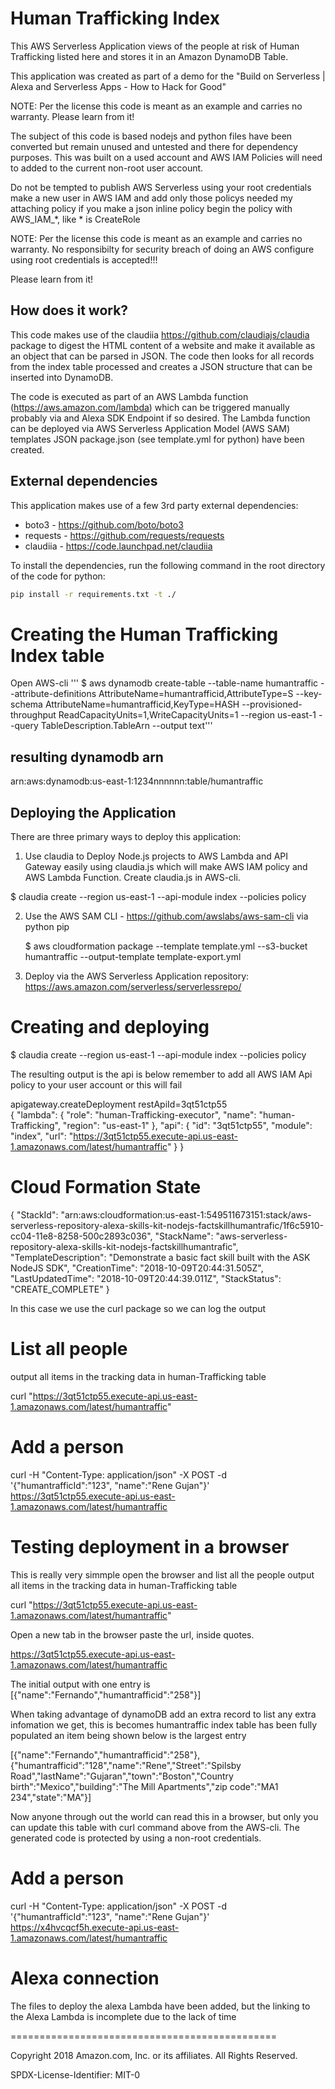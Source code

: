 Human Trafficking Index
==============================================

This AWS Serverless Application views of the people at risk of Human Trafficking  listed here and stores it in an Amazon DynamoDB Table.

This application was created as part of a demo for the "Build on Serverless | Alexa and Serverless Apps - How to Hack for Good" 

NOTE: Per the license this code is meant as an example and carries no warranty. Please learn from it!

The subject of this code is based nodejs and python files have been converted but remain unused and untested and there for dependency purposes. This was built on a used account and AWS IAM Policies will need to added to the current non-root user account.

Do not be tempted to publish AWS Serverless using your root credentials make a new user in AWS IAM and add only those policys needed my attaching policy if you make a json inline policy begin the policy with AWS_IAM_*, like * is CreateRole


NOTE: Per the license this code is meant as an example and carries no warranty.
No responsibilty for security breach of doing an AWS configure using root credentials is accepted!!!

Please learn from it!



How does it work?
-----------
This code makes use of the claudiia https://github.com/claudiajs/claudia package to digest the HTML content of a website and make it available as an object that can be parsed in JSON. The code then looks for all records from the index table processed and creates a JSON structure that can be inserted into DynamoDB.

The code is executed as part of an AWS Lambda function (https://aws.amazon.com/lambda) which can be triggered manually probably via and Alexa SDK Endpoint if so desired. The Lambda function can be deployed via AWS Serverless Application Model (AWS SAM) templates JSON package.json (see template.yml for python) have been created.



External dependencies
-----------
This application makes use of a few 3rd party external dependencies:
* boto3 - https://github.com/boto/boto3
* requests - https://github.com/requests/requests
* claudiia - https://code.launchpad.net/claudiia

To install the dependencies, run the following command in the root directory of the code for python:
```bash
pip install -r requirements.txt -t ./
```
Creating the Human Trafficking Index table
==========================================

Open AWS-cli 
''' $ aws dynamodb create-table --table-name humantraffic   --attribute-definitions AttributeName=humantrafficid,AttributeType=S   --key-schema AttributeName=humantrafficid,KeyType=HASH   --provisioned-throughput ReadCapacityUnits=1,WriteCapacityUnits=1   --region us-east-1   --query TableDescription.TableArn --output text'''

resulting dynamodb arn
----------------------
arn:aws:dynamodb:us-east-1:1234nnnnnn:table/humantraffic



Deploying the Application
-------------------------
There are three primary ways to deploy this application:


1. Use claudia to Deploy Node.js projects to AWS Lambda and API Gateway easily using claudia.js which will make AWS IAM policy and AWS Lambda Function. Create claudia.js
in AWS-cli.

$ claudia create --region us-east-1 --api-module index --policies policy


2. Use the AWS SAM CLI - https://github.com/awslabs/aws-sam-cli via python pip


   $ aws cloudformation package --template template.yml --s3-bucket humantraffic --output-template template-export.yml


3. Deploy via the AWS Serverless Application repository:
   https://aws.amazon.com/serverless/serverlessrepo/


Creating and deploying
======================

$ claudia create --region us-east-1 --api-module index --policies policy

The resulting output is the api is below remember to add all AWS IAM Api policy to your user account or this will fail 

apigateway.createDeployment     restApiId=3qt51ctp55   
{
  "lambda": {
    "role": "human-Trafficking-executor",
    "name": "human-Trafficking",
    "region": "us-east-1"
  },
  "api": {
    "id": "3qt51ctp55",
    "module": "index",
    "url": "https://3qt51ctp55.execute-api.us-east-1.amazonaws.com/latest/humantraffic"
  }
}


Cloud Formation State
=====================
{
   "StackId": "arn:aws:cloudformation:us-east-1:549511673151:stack/aws-serverless-repository-alexa-skills-kit-nodejs-factskillhumantrafic/1f6c5910-cc04-11e8-8258-500c2893c036",
   "StackName": "aws-serverless-repository-alexa-skills-kit-nodejs-factskillhumantrafic",
   "TemplateDescription": "Demonstrate a basic fact skill built with the ASK NodeJS SDK",
   "CreationTime": "2018-10-09T20:44:31.505Z",
   "LastUpdatedTime": "2018-10-09T20:44:39.011Z",
   "StackStatus": "CREATE_COMPLETE"
 }

In this case we use the curl package so we can log the output

List all people
===============
output all items in the tracking data in human-Trafficking table


curl "https://3qt51ctp55.execute-api.us-east-1.amazonaws.com/latest/humantraffic"

Add a person
=============
 curl -H "Content-Type: application/json" -X POST -d '{"humantrafficId":"123", "name":"Rene Gujan"}' https://3qt51ctp55.execute-api.us-east-1.amazonaws.com/latest/humantraffic


Testing deployment in a browser
===============================

This is really very simmple open the browser and list all the people
output all items in the tracking data in human-Trafficking table

curl  "https://3qt51ctp55.execute-api.us-east-1.amazonaws.com/latest/humantraffic"

Open a new tab in the browser paste the url, inside quotes. 


https://3qt51ctp55.execute-api.us-east-1.amazonaws.com/latest/humantraffic

The initial output with one entry is 
[{"name":"Fernando","humantrafficid":"258"}]


When taking advantage of dynamoDB add an extra record to list any extra infomation we get, this is becomes humantraffic index table has been fully populated an item being shown below is the largest entry


[{"name":"Fernando","humantrafficid":"258"},{"humantrafficid":"128","name":"Rene","Street":"Spilsby Road","lastName":"Gujaran","town":"Boston","Country birth":"Mexico","building":"The Mill Apartments","zip code":"MA1 234","state":"MA"}]


Now anyone through out the world can read this in a browser, but only you can update this table with curl command above from the AWS-cli. The generated code is protected by using a non-root credentials.

Add a person
=============
 curl -H "Content-Type: application/json" -X POST -d '{"humantrafficId":"123", "name":"Rene Gujan"}' https://x4hvcqcf5h.execute-api.us-east-1.amazonaws.com/latest/humantraffic


Alexa connection
================
The files to deploy the alexa Lambda have been added, but the linking to the Alexa Lambda is incomplete due to the lack of time 

==============================================

Copyright 2018 Amazon.com, Inc. or its affiliates. All Rights Reserved.

SPDX-License-Identifier: MIT-0